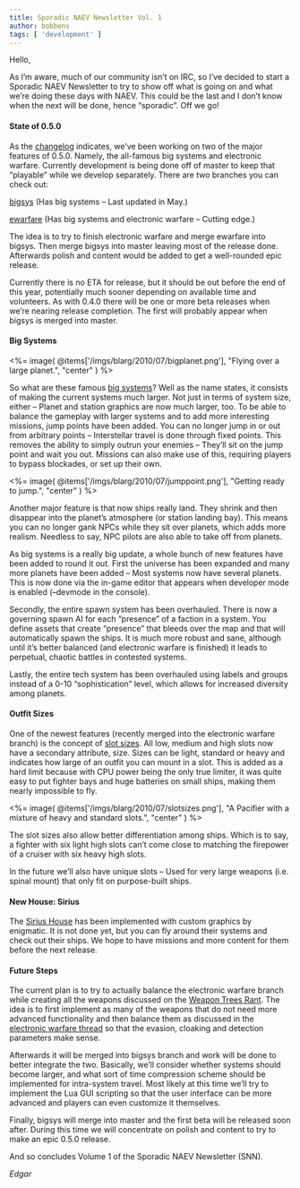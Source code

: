 ```yaml
---
title: Sporadic NAEV Newsletter Vol. 1
author: bobbens
tags: [ 'development' ]
---
```


Hello,

As I’m aware, much of our community isn’t on IRC, so I’ve decided to start a Sporadic NAEV Newsletter to try to show off what is going on and what we’re doing these days with NAEV. This could be the last and I don’t know when the next will be done, hence “sporadic”. Off we go!

#### State of 0.5.0

As the [changelog](https://web.archive.org/web/20180622180854/http://code.google.com/p/naev/wiki/Changelog) indicates, we’ve been working on two of the major features of 0.5.0. Namely, the all-famous big systems and electronic warfare. Currently development is being done off of master to keep that “playable” while we develop separately. There are two branches you can check out:

[bigsys](https://groups.google.com/d/topic/naev/fLRwFQf8D_g) (Has big systems – Last updated in May.)

[ewarfare](https://groups.google.com/d/topic/naev/OtCAr_ArbEM) (Has big systems and electronic warfare – Cutting edge.)

The idea is to try to finish electronic warfare and merge ewarfare into bigsys. Then merge bigsys into master leaving most of the release done. Afterwards polish and content would be added to get a well-rounded epic release.

Currently there is no ETA for release, but it should be out before the end of this year, potentially much sooner depending on available time and volunteers. As with 0.4.0 there will be one or more beta releases when we’re nearing release completion. The first will probably appear when bigsys is merged into master.

#### Big Systems

<%= image( @items['/imgs/blarg/2010/07/bigplanet.png'], "Flying over a large planet.", "center" ) %>

So what are these famous [big systems](https://groups.google.com/d/topic/naev/fLRwFQf8D_g)? Well as the name states, it consists of making the current systems much larger. Not just in terms of system size, either – Planet and station graphics are now much larger, too. To be able to balance the gameplay with larger systems and to add more interesting missions, jump points have been added. You can no longer jump in or out from arbitrary points – Interstellar travel is done through fixed points. This removes the ability to simply outrun your enemies – They’ll sit on the jump point and wait you out. Missions can also make use of this, requiring players to bypass blockades, or set up their own.

<%= image( @items['/imgs/blarg/2010/07/jumppoint.png'], "Getting ready to jump.", "center" ) %>

Another major feature is that now ships really land. They shrink and then disappear into the planet’s atmosphere (or station landing bay). This means you can no longer gank NPCs while they sit over planets, which adds more realism. Needless to say, NPC pilots are also able to take off from planets.

As big systems is a really big update, a whole bunch of new features have been added to round it out. First the universe has been expanded and many more planets have been added – Most systems now have several planets. This is now done via the in-game editor that appears when developer mode is enabled (–devmode in the console).

Secondly, the entire spawn system has been overhauled. There is now a governing spawn AI for each “presence” of a faction in a system. You define assets that create “presence” that bleeds over the map and that will automatically spawn the ships. It is much more robust and sane, although until it’s better balanced (and electronic warfare is finished) it leads to perpetual, chaotic battles in contested systems.

Lastly, the entire tech system has been overhauled using labels and groups instead of a 0-10 “sophistication” level, which allows for increased diversity among planets.

#### Outfit Sizes

One of the newest features (recently merged into the electronic warfare branch) is the concept of [slot sizes](https://groups.google.com/d/topic/naev/LGrumu1RvvY). All low, medium and high slots now have a secondary attribute, size. Sizes can be light, standard or heavy and indicates how large of an outfit you can mount in a slot. This is added as a hard limit because with CPU power being the only true limiter, it was quite easy to put fighter bays and huge batteries on small ships, making them nearly impossible to fly.

<%= image( @items['/imgs/blarg/2010/07/slotsizes.png'], "A Pacifier with a mixture of heavy and standard slots.", "center" ) %>

The slot sizes also allow better differentiation among ships. Which is to say, a fighter with six light high slots can’t come close to matching the firepower of a cruiser with six heavy high slots.

In the future we’ll also have unique slots – Used for very large weapons (i.e. spinal mount) that only fit on purpose-built ships.

#### New House: Sirius

The [Sirius House](https://github.com/naev/naev/wiki/House-Sirius) has been implemented with custom graphics by enigmatic. It is not done yet, but you can fly around their systems and check out their ships. We hope to have missions and more content for them before the next release.

#### Future Steps

The current plan is to try to actually balance the electronic warfare branch while creating all the weapons discussed on the [Weapon Trees Rant](https://groups.google.com/d/topic/naev/NAofWIqhsQ4). The idea is to first implement as many of the weapons that do not need more advanced functionality and then balance them as discussed in the [electronic warfare thread](https://groups.google.com/d/topic/naev/OtCAr_ArbEM) so that the evasion, cloaking and detection parameters make sense.

Afterwards it will be merged into bigsys branch and work will be done to better integrate the two. Basically, we’ll consider whether systems should become larger, and what sort of time compression scheme should be implemented for intra-system travel. Most likely at this time we’ll try to implement the Lua GUI scripting so that the user interface can be more advanced and players can even customize it themselves.

Finally, bigsys will merge into master and the first beta will be released soon after. During this time we will concentrate on polish and content to try to make an epic 0.5.0 release.

And so concludes Volume 1 of the Sporadic NAEV Newsletter (SNN).

*Edgar*
